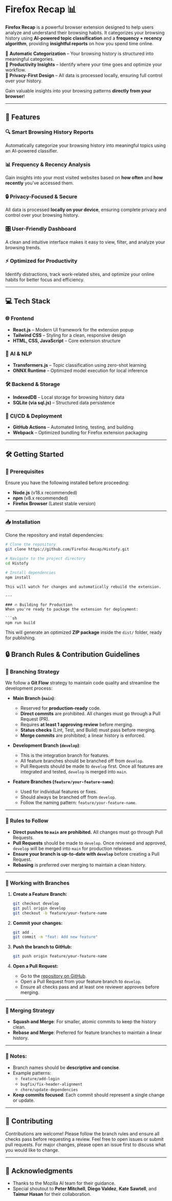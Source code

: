 # Firefox Recap 📊  

**Firefox Recap** is a powerful browser extension designed to help users analyze and understand their browsing habits. It categorizes your browsing history using **AI-powered topic classification** and a **frequency + recency algorithm**, providing **insightful reports** on how you spend time online.  

🔹 **Automatic Categorization** – Your browsing history is structured into meaningful categories.  
🔹 **Productivity Insights** – Identify where your time goes and optimize your workflow.  
🔹 **Privacy-First Design** – All data is processed locally, ensuring full control over your history.  

Gain valuable insights into your browsing patterns **directly from your browser**!  

---

## 🚀 Features
### 🔍 **Smart Browsing History Reports**  
Automatically categorize your browsing history into meaningful topics using an AI-powered classifier.  

### 📊 **Frequency & Recency Analysis**  
Gain insights into your most visited websites based on **how often** and **how recently** you've accessed them.  

### 🔒 **Privacy-Focused & Secure**  
All data is processed **locally on your device**, ensuring complete privacy and control over your browsing history.  

### 🎛 **User-Friendly Dashboard**  
A clean and intuitive interface makes it easy to view, filter, and analyze your browsing trends.  

### ⚡ **Optimized for Productivity**  
Identify distractions, track work-related sites, and optimize your online habits for better focus and efficiency.  

---

## 💻 Tech Stack
### 🌐 **Frontend**  
- **React.js** – Modern UI framework for the extension popup  
- **Tailwind CSS** – Styling for a clean, responsive design  
- **HTML, CSS, JavaScript** – Core extension structure  

### 🧠 **AI & NLP**  
- **Transformers.js** – Topic classification using zero-shot learning  
- **ONNX Runtime** – Optimized model execution for local inference  

### 🛠 **Backend & Storage**  
- **IndexedDB** – Local storage for browsing history data  
- **SQLite (via sql.js)** – Structured data persistence  

### 🔄 **CI/CD & Deployment**  
- **GitHub Actions** – Automated linting, testing, and building  
- **Webpack** – Optimized bundling for Firefox extension packaging  

---

## 🛠 Getting Started
### 🚀 Prerequisites  
Ensure you have the following installed before proceeding:  
- **Node.js** (v18.x recommended)  
- **npm** (v8.x recommended)  
- **Firefox Browser** (Latest stable version)  

---

### 📥 Installation  
Clone the repository and install dependencies:  

```sh
# Clone the repository
git clone https://github.com/Firefox-Recap/Histofy.git

# Navigate to the project directory
cd Histofy

# Install dependencies
npm install
```
```
This will watch for changes and automatically rebuild the extension.  

---

### 🔥 Building for Production  
When you're ready to package the extension for deployment:  

```sh
npm run build
```

This will generate an optimized **ZIP package** inside the `dist/` folder, ready for publishing.  

## 🔒 Branch Rules & Contribution Guidelines

### 🌿 Branching Strategy
We follow a **Git Flow** strategy to maintain code quality and streamline the development process: 

- **Main Branch (`main`)**:
  - Reserved for **production-ready** code.
  - **Direct commits** are prohibited. All changes must go through a Pull Request (PR).
  - Requires **at least 1 approving review** before merging.
  - **Status checks** (Lint, Test, and Build) must pass before merging.
  - **Merge commits** are prohibited; a linear history is enforced.

- **Development Branch (`develop`)**:
  - This is the integration branch for features.
  - All feature branches should be branched off from `develop`.
  - Pull Requests should be made to `develop` first. Once all features are integrated and tested, `develop` is merged into `main`.

- **Feature Branches (`feature/your-feature-name`)**:
  - Used for individual features or fixes.
  - Should always be branched off from `develop`.
  - Follow the naming pattern: `feature/your-feature-name`.

---

### 📌 Rules to Follow
- **Direct pushes to `main` are prohibited.** All changes must go through Pull Requests.
- **Pull Requests** should be made to `develop`. Once reviewed and approved, `develop` will be merged into `main` for production releases.
- **Ensure your branch is up-to-date with `develop`** before creating a Pull Request.
- **Rebasing** is preferred over merging to maintain a clean history.

---

### 🚀 Working with Branches

1. **Create a Feature Branch:**
    ```sh
    git checkout develop
    git pull origin develop
    git checkout -b feature/your-feature-name
    ```

2. **Commit your changes:**
    ```sh
    git add .
    git commit -m "feat: Add new feature"
    ```

3. **Push the branch to GitHub:**
    ```sh
    git push origin feature/your-feature-name
    ```

4. **Open a Pull Request:**
    - Go to the [repository on GitHub](https://github.com/Firefox-Recap/FireFox-Recap).
    - Open a Pull Request from your feature branch to `develop`.
    - Ensure all checks pass and at least one reviewer approves before merging.

---

### 🔄 Merging Strategy
- **Squash and Merge**: For smaller, atomic commits to keep the history clean.
- **Rebase and Merge**: Preferred for feature branches to maintain a linear history.

---

### 📝 Notes:
- Branch names should be **descriptive and concise**.
- Example patterns: 
  - `feature/add-login`
  - `bugfix/fix-header-alignment`
  - `chore/update-dependencies`
- **Keep commits focused**: Each commit should represent a single change or update.


---

## 🤝 Contributing
Contributions are welcome! Please follow the branch rules and ensure all checks pass before requesting a review. Feel free to open issues or submit pull requests. For major changes, please open an issue first to discuss what you would like to change.

---

## 🙏 Acknowledgments
- Thanks to the Mozilla AI team for their guidance.
- Special shoutout to **Peter Mitchell**, **Diego Valdez**, **Kate Sawtell**, and **Taimur Hasan** for their collaboration.

